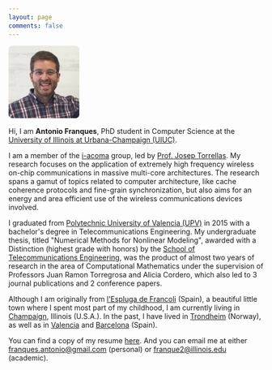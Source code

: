 ```yaml
---
layout: page
comments: false
---
```


<div class="index_header_space"></div>
<img class="profile_picture" src="/img/profile_picture.jpg">

Hi, I am **Antonio Franques**, PhD student in Computer Science at the [University of Illinois at Urbana-Champaign (UIUC)](http://illinois.edu).

I am a member of the [i-acoma](http://iacoma.cs.uiuc.edu/) group, led by [Prof. Josep Torrellas](http://iacoma.cs.uiuc.edu/josep/torrellas.html). My research focuses on the application of extremely high frequency wireless on-chip communications in massive multi-core architectures. The research spans a gamut of topics related to computer architecture, like cache coherence protocols and fine-grain synchronization, but also aims for an energy and area efficient use of the wireless communications devices involved.<br clear="left" />

I graduated from [Polytechnic University of Valencia (UPV)](http://www.upv.es/index-en.html) in 2015 with a bachelor's degree in Telecommunications Engineering. My undergraduate thesis, titled "Numerical Methods for Nonlinear Modeling", awarded with a Distinction (highest grade with honors) by the [School of Telecommunications Engineering](https://www.etsit.upv.es/), was the product of almost two years of research in the area of Computational Mathematics under the supervision of Professors Juan Ramon Torregrosa and Alicia Cordero, which also led to 3 journal publications and 2 conference papers.

Although I am originally from [l'Espluga de Francoli](https://en.wikipedia.org/wiki/L%27Espluga_de_Francol%C3%AD) (Spain), a beautiful little town where I spent most part of my childhood, I am currently living in [Champaign](https://en.wikipedia.org/wiki/Champaign%E2%80%93Urbana_metropolitan_area), Illinois (U.S.A.). In the past, I have lived in [Trondheim](https://en.wikipedia.org/wiki/Trondheim) (Norway), as well as in [Valencia](https://en.wikipedia.org/wiki/Valencia) and [Barcelona](https://en.wikipedia.org/wiki/Barcelona) (Spain).

You can find a copy of my resume [here](/docs/resume_double_page_antonio.pdf). And you can email me at either [franques.antonio@gmail.com](mailto:franques.antonio@gmail.com) (personal) or [franque2@illinois.edu](mailto:franque2@illinois.edu) (academic).
